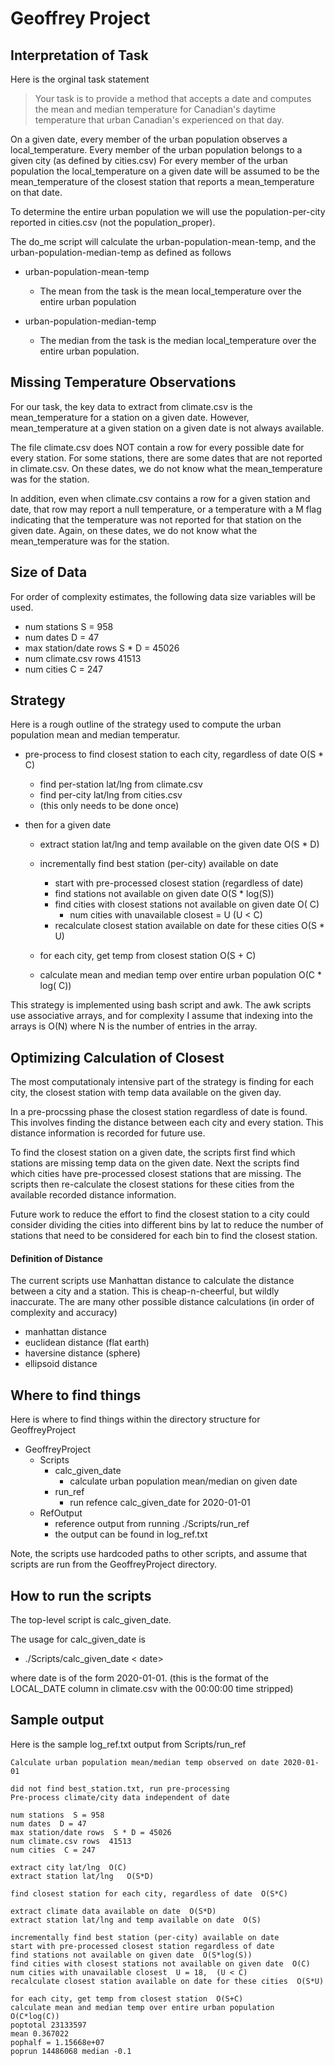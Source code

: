 ﻿
# Geoffrey Project


## Interpretation of Task

Here is the orginal task statement

> Your task is to provide a method that accepts a date and computes
> the mean and median temperature for Canadian's daytime temperature
> that urban Canadian's experienced on that day. 

On a given date, every member of the urban population observes a local_temperature.
Every member of the urban population belongs to a given city (as defined by cities.csv)
For every member of the urban population the local_temperature on a given date will be assumed to be the mean_temperature of the closest station that reports a mean_temperature on that date.

To determine the entire urban population we will use the population-per-city reported in cities.csv (not the population_proper).

The do_me script will calculate the urban-population-mean-temp, and the
urban-population-median-temp as defined as follows

* urban-population-mean-temp
  * The mean from the task is the mean local_temperature over the entire urban population

* urban-population-median-temp
  * The median from the task is the median local_temperature over the entire urban population.


## Missing Temperature Observations

For our task, the key data to extract from climate.csv is the mean_temperature for a station on a given date.
However, mean_temperature at a given station on a given date is not always available.

The file climate.csv does NOT contain a row for every possible date for every station. 
For some stations, there are some dates that are not reported in climate.csv.
On these dates, we do not know what the mean_temperature was for the station.

In addition, even when climate.csv contains a row for a given station and date, that row may report a null temperature, or a temperature with a M flag indicating that the temperature was not reported for that station on the given date.
Again, on these dates, we do not know what the mean_temperature was for the station.


## Size of Data

For order of complexity estimates, the following data size variables will be used.

* num stations  S = 958
* num dates  D = 47
* max station/date rows  S * D = 45026
* num climate.csv rows  41513
* num cities  C = 247



## Strategy

Here is a rough outline of the strategy used to compute the urban population mean and median temperatur.

* pre-process to find closest station to each city, regardless of date  O(S * C)
  * find per-station lat/lng from climate.csv
  * find per-city lat/lng from cities.csv
  * (this only needs to be done once)

* then for a given date
  * extract station lat/lng and temp available on the given date  O(S * D)
  * incrementally find best station (per-city) available on date  
    * start with pre-processed closest station (regardless of date)
    * find stations not available on given date  O(S * log(S))
    * find cities with closest stations not available on given date  O( C)
      * num cities with unavailable closest = U  (U < C)
    * recalculate closest station available on date for these cities  O(S * U)

  * for each city, get temp from closest station  O(S + C)
  * calculate mean and median temp over entire urban population  O(C * log( C))

This strategy is implemented using bash script and awk.
The awk scripts use associative arrays, and for complexity I assume that indexing into the arrays is O(N) where N is the number of entries in the array.


## Optimizing Calculation of Closest

The most computationaly intensive part of the strategy is finding for each city,
the closest station with temp data available on the given day.

In a pre-procssing phase the closest station regardless of date is found.
This involves finding the distance between each city and every station.
This distance information is recorded for future use.

To find the closest station on a given date, the scripts first find which stations are missing temp data on the given date.
Next the scripts find which cities have pre-processed closest stations that are missing.
The scripts then re-calculate the closest stations for these cities from the available recorded distance information.

Future work to reduce the effort to find the closest station to a city
could consider dividing the cities into different bins by lat
to reduce the number of stations that need to be considered for each bin to find the closest station.

#### Definition of Distance

The current scripts use Manhattan distance to calculate the distance
between a city and a station. This is cheap-n-cheerful, but wildly inaccurate.
The are many other possible distance calculations (in order of complexity and accuracy)

* manhattan distance
* euclidean distance (flat earth)
* haversine distance (sphere)
* ellipsoid distance


## Where to find things

Here is where to find things within the directory structure for GeoffreyProject

* GeoffreyProject
  * Scripts
    * calc_given_date
      * calculate urban population mean/median on given date
    * run_ref
      * run refence calc_given_date for 2020-01-01
  * RefOutput
    * reference output from running ./Scripts/run_ref
    * the output can be found in log_ref.txt

Note, the scripts use hardcoded paths to other scripts, and 
assume that scripts are run from the GeoffreyProject directory.

## How to run the scripts

The top-level script is calc_given_date.

The usage for calc_given_date is

* ./Scripts/calc_given_date < date>

where date is of the form 2020-01-01.
(this is the format of the LOCAL_DATE column in climate.csv with the 00:00:00 time stripped)

## Sample output
Here is the sample log_ref.txt output from Scripts/run_ref

    Calculate urban population mean/median temp observed on date 2020-01-01
    
    did not find best_station.txt, run pre-processing
    Pre-process climate/city data independent of date
    
    num stations  S = 958
    num dates  D = 47
    max station/date rows  S * D = 45026
    num climate.csv rows  41513
    num cities  C = 247
    
    extract city lat/lng  O(C)
    extract station lat/lng   O(S*D)
    
    find closest station for each city, regardless of date  O(S*C)
    
    extract climate data available on date  O(S*D)
    extract station lat/lng and temp available on date  O(S)
    
    incrementally find best station (per-city) available on date
    start with pre-processed closest station regardless of date
    find stations not available on given date  O(S*log(S))
    find cities with closest stations not available on given date  O(C)
    num cities with unavailable closest  U = 18,  (U < C)
    recalculate closest station available on date for these cities  O(S*U)
    
    for each city, get temp from closest station  O(S+C)
    calculate mean and median temp over entire urban population  O(C*log(C))
    poptotal 23133597
    mean 0.367022
    pophalf = 1.15668e+07
    poprun 14486068 median -0.1


